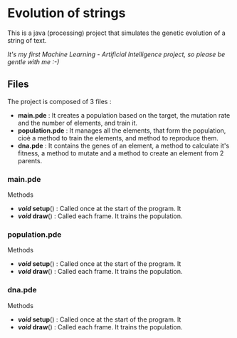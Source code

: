 # Evolution of strings
This is a java (processing) project that simulates the genetic evolution of a string of text.

_It's my first Machine Learning - Artificial Intelligence project, so please be gentle with me :-)_

## Files
The project is composed of 3 files :
- **main.pde** : It creates a population based on the target, the mutation rate and the number of elements, and train it.
- **population.pde** : It manages all the elements, that form the population, cioè a method to train the elements, and method to reproduce them.
- **dna.pde** : It contains the genes of an element, a method to calculate it's fitness, a method to mutate and a method to create an element from 2 parents.

### main.pde
Methods
- **_void_ setup**() : Called once at the start of the program. It 
- **_void_ draw**() : Called each frame. It trains the population.

### population.pde
Methods
- **_void_ setup**() : Called once at the start of the program. It 
- **_void_ draw**() : Called each frame. It trains the population.

### dna.pde
Methods
- **_void_ setup**() : Called once at the start of the program. It 
- **_void_ draw**() : Called each frame. It trains the population.
